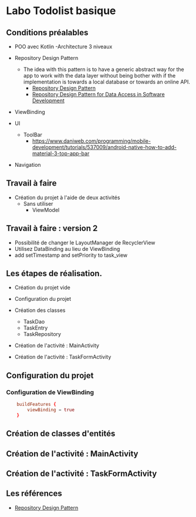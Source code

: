 # Labo Todolist basique
 
## Conditions préalables

- POO avec Kotlin
  -Architecture 3 niveaux
- Repository Design Pattern
  - The idea with this pattern is to have a generic abstract way for the app to work with the data layer without being bother with if the implementation is towards a local database or towards an online API.
    - [Repository Design Pattern](https://medium.com/@pererikbergman/repository-design-pattern-e28c0f3e4a30)
    - [Repository Design Pattern for Data Access in Software Development](https://psid23.medium.com/repository-pattern-for-data-access-in-software-development-4c10aa9604da)
- ViewBinding
- UI
  - ToolBar
    - https://www.daniweb.com/programming/mobile-development/tutorials/537009/android-native-how-to-add-material-3-top-app-bar

- Navigation


## Travail à faire

- Création du projet à l'aide de deux activités
  - Sans utiliser 
    - ViewModel

## Travail à faire : version 2
- Possibilité de changer le LayoutManager de RecyclerView
- Utilisez DataBinding au lieu de ViewBinding
- add setTimestamp and setPriority to task_view

## Les étapes de réalisation.

- Création du projet vide
- Configuration du projet
- Création des classes
  - TaskDao
  - TaskEntry
  - TaskRepository

- Création de l'activité : MainActivity
- Création de l'activité : TaskFormActivity

## Configuration du projet



### Configuration de ViewBinding 

````conf
    buildFeatures {
        viewBinding = true
    }
````

## Création de classes d'entités

## Création de l'activité : MainActivity

## Création de l'activité : TaskFormActivity


## Les références
- [Repository Design Pattern](https://medium.com/@pererikbergman/repository-design-pattern-e28c0f3e4a30)
